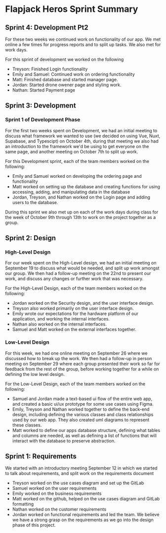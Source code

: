 # Flapjack Heros Sprint Summary #
## Sprint 4: Development Pt2
For these two weeks we continued work on functionality of our app. We met online a few times for progress reports and to split up tasks. We also met for work days. 

For this sprint of development we worked on the following
* Treyson: Finished Login functionality
* Emily and Samuel: Continued work on ordering functionality
* Matt: Finished database and started manager page. 
* Jordan: Started drone owener page and styling work.
* Nathan: Started Payment page

## Sprint 3: Development

### Sprint 1 of Development Phase ###
For the first two weeks spent on Development, we had an initial meeting to discuss what framework we wanted to use (we decided on using Vue, Nuxt, Supabase, and Typescipt) on October 4th, during that meeting we also had an introduction to the framework we'd be using to get everyone on the same page, and another meeting on October 7th to split up work.

For this Development sprint, each of the team members worked on the following:
* Emily and Samuel worked on developing the ordering page and functionality
* Matt worked on setting up the database and creating functions for using accessing, adding, and manipulating data in the database
* Jordan, Treyson, and Nathan worked on the Login page and adding users to the database.

During this sprint we also met up on each of the work days during class for the week of October 9th through 13th to work on the project together as a group.


## Sprint 2: Design ##

### High-Level Design ###
For our week spent on the High-Level design, we had an initial meeting on September 19 to discuss what would be needed, and split up work amongst our group. We then had a follow-up meeting on the 22nd to present our work, and discuss any changes or further work that was necessary.

For the High-Level Design, each of the team members worked on the following:
*   Jordan worked on the Security design, and the user interface design.
*   Treyson also worked primarily on the user interface design.
*   Emily wrote our expectations for the hardware platform of our application, and working the internal interfaces.
*   Nathan also worked on the internal interfaces.
*   Samuel and Matt worked on the external interfaces together.

### Low-Level Design ###
For this week, we had one online meeting on September 26 where we discussed how to break up the work. We then had a follow-up in person meeting on September 29 where each group presented their work so far for feedback from the rest of the group, before working together for a while on defining the low level design.

For the Low-Level Design, each of the team members worked on the following:
*   Samuel and Jordan made a text-based ui flow of the entire web app, and created a basic ui/ux prototype for some use cases using Figma.
*   Emily, Treyson and Nathan worked together to define the back-end design, including defining the various classes and class relationships used by our web app. They also created uml diagrams to represent these classes.
*   Matt worked to define our apps database structure, defining what tables and columns are needed, as well as defining a list of functions that will interact with the database to preserve abstraction.



## Sprint 1: Requirements ##
We started with an introductory meeting September 12 in which we started to talk about requirements, and split work on the requirements document

*   Treyson worked on the use cases diagram and set up the GitLab
*   Samuel worked on the user requirements
*   Emily worked on the business requirements
*   Matt worked on the github, helped on the use cases diagram and GitLab formatting
*   Nathan worked on the customer requirements
*   Jordan worked on functional requirements and led the team.
We believe we have a strong grasp on the requirements as we go into the design phase of this project. 


